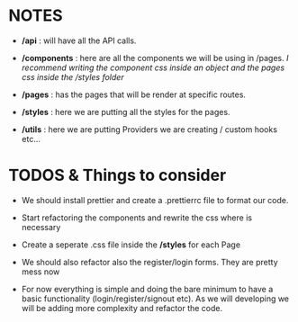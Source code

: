 # **NOTES**

- **/api** : will have all the API calls.
  
- **/components** : here are all the components we will be using in /pages.
  *I recommend writing the component css inside an object and the pages css inside the /styles folder*

- **/pages** : has the pages that will be render at specific routes.

- **/styles** : here we are putting all the styles for the pages.

- **/utils** : here we are putting Providers we are creating / custom hooks etc...

# **TODOS & Things to consider**

- We should install prettier and create a .prettierrc file to format our code.

- Start refactoring the components and rewrite the css where is necessary

- Create a seperate .css file inside the **/styles** for each Page

- We should also refactor also the register/login forms. They are pretty mess now

- For now everything is simple and doing the bare minimum to have a basic functionality (login/register/signout etc). As we will developing we will be adding more complexity and refactor the code.